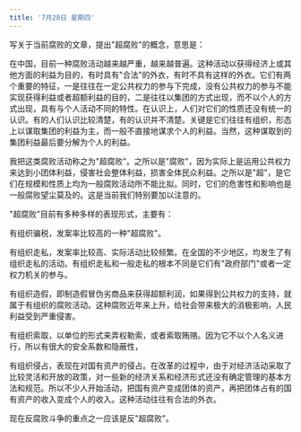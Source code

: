 ```yaml
---
title: '7月28日 星期四'
---
```


写关于当前腐败的文章，提出"超腐败"的概念，意思是：

在中国，目前一种腐败活动越来越严重，越来越普遍。这种活动以获得经济上或其他方面的利益为目的，有时具有"合法"的外衣，有时不具有这样的外衣。它们有两个重要的特征，一是往往在一定公共权力的参与下完成，没有公共权力的参与不能实现获得利益或者超额利益的目的，二是往往以集团的方式出现，而不以个人的方式出现，具有与个人活动不同的特性。在认识上，人们对它们的性质还没有统一的认识。有的人们认识比较清楚，有的认识并不清楚。关键是它们往往有组织，形态上以谋取集团的利益为主，而一般不直接地谋求个人的利益。当然，这种谋取到的集团利益最后要分解为个人的利益。

我把这类腐败活动称之为"超腐败"。之所以是"腐败"，因为实际上是运用公共权力来达到小团体利益，侵害社会整体利益，损害全体民众利益。之所以是"超"，是它们在规模和性质上均为一般腐败活动所不能比拟。同时，它们的危害性和影响也是一般腐败望尘莫及的。这是当前我们特别要加以注意的。

"超腐败"目前有多种多样的表现形式，主要有：

有组织骗税，发案率比较高的一种"超腐败"。

有组织走私，发案率比较高、实际活动比较频繁。在全国的不少地区，均发生了有组织走私的活动。有组织走私和一般走私的根本不同是它们有"政府部门"或者一定权力机关的参与。

有组织造假，即制造假冒伪劣商品来获得超额利润，如果得到公共权力的支持，就属于有组织的腐败活动。这种腐败近年来上升，给社会带来极大的消极影响，人民利益受到严重侵害。

有组织索取，以单位的形式来弄权勒索，或者索取贿赂。因为它不以个人名义进行，所以有很大的安全系数和隐蔽性，

有组织侵占，表现在对国有资产的侵占。在改革的过程中，由于对经济活动采取了比较灵活和开放的政策，对一些新的经济关系和经济形式还没有确定管理的基本方法和规范。所以不少人开始活动，把国有资产变成团体的资产，再把团体占有的国有资产的收入变成个人的收入。这种活动往往有合法的外衣。

现在反腐败斗争的重点之一应该是反"超腐败"。

